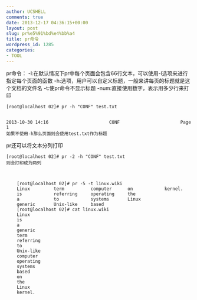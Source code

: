 ```yaml
---
author: UCSHELL
comments: true
date: 2013-12-17 04:36:15+00:00
layout: post
slug: pr%e5%91%bd%e4%bb%a4
title: pr命令
wordpress_id: 1285
categories:
- TOOL
---
```


pr命令：
	-l:在默认情况下pr中每个页面会包含66行文本，可以使用-l选项来进行指定每个页面的函数
	-h:选项，用户可以自定义标题，一般来讲每页的标题就是这个文档的文件名
	-t:使pr命令不显示标题
	-num:直接使用数字，表示用多少行来打印


    
    
    [root@localhost 02]# pr -h "CONF" test.txt
    
    
    2013-10-30 14:16                       CONF                       Page 1     
    如果不使用-h那么页面则会使用test.txt作为标题
    


pr还可以将文本分列打印

	[root@localhost 02]# pr -2 -h "CONF" test.txt
	则会打印成为两列


    
	    [root@localhost 02]# pr -5 -t linux.wiki 
	    Linux         term          computer      on            kernel.
	    is            referring     operating     the
	    a             to            systems       Linux
	    generic       Unix-like     based
	    [root@localhost 02]# cat linux.wiki
	    Linux
	    is
	    a
	    generic
	    term
	    referring
	    to
	    Unix-like
	    computer
	    operating
	    systems
	    based
	    on
	    the
	    Linux
	    kernel.
    
